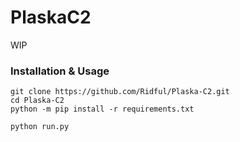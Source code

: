 # PlaskaC2

WIP

### Installation & Usage
```
git clone https://github.com/Ridful/Plaska-C2.git
cd Plaska-C2
python -m pip install -r requirements.txt

python run.py
```
